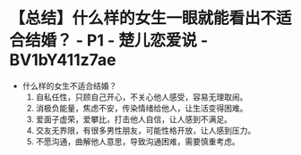 # 【总结】什么样的女生一眼就能看出不适合结婚？ - P1 - 楚儿恋爱说 - BV1bY411z7ae

-   什么样的女生不适合结婚？
    1.  自私任性，只顾自己开心，不关心他人感受，容易无理取闹。
    2.  消极负能量，焦虑不安，传染情绪给他人，让生活变得困难。
    3.  爱面子虚荣，爱攀比，打击他人自信，让人感到不满足。
    4.  交友无界限，有很多男性朋友，可能性格开放，让人感到压力。
    5.  不愿沟通，曲解他人意思，导致沟通困难，需要慎重考虑。